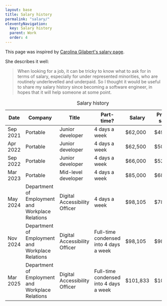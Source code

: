 ```yaml
---
layout: base
title: Salary history
permalink: "salary/"
eleventyNavigation:
  key: Salary history
  parent: Work
  order: 4
---
```


This page was inspired by [Carolina Gilabert's salary page](https://carol.gg/salary/).

She describes it well:

> When looking for a job, it can be tricky to know what to ask for in terms of salary, especially for under represented minorities, who are routinely underlevelled and underpaid. So I thought it would be useful to share my salary history since becoming a software engineer, in hopes that it will help someone at some point.

<div role="region"  aria-labelledby="salary-table" tabindex="0"  class="[ table-container ]">
	<table>
		<caption id="salary-table" class="[ h6 ]">Salary history</caption>
		<thead>
			<tr>
				<th>Date</th>
				<th>Company</th>
				<th>Title</th>
				<th>Part-time?</th>
				<th>Salary</th>
				<th>Pro rata salary</th>
			</tr>
		</thead>
		<tbody>
			<tr>
				<td><time datetime="2021-09">Sep 2021</time></td>
				<td>Portable</td>
				<td>Junior developer</td>
				<td>4 days a week</td>
				<td>$62,000</td>
				<td>$49,600</td>
			</tr>
			<tr>
				<td><time datetime="2022-04">Apr 2022</time></td>
				<td>Portable</td>
				<td>Junior developer</td>
				<td>4 days a week</td>
				<td>$62,500</td>
				<td>$50,000</td>
			</tr>
			<tr>
				<td><time datetime="2022-09">Sep 2022</time></td>
				<td>Portable</td>
				<td>Junior developer</td>
				<td>4 days a week</td>
				<td>$66,000</td>
				<td>$52,800</td>
			</tr>
			<tr>
				<td><time datetime="2023-03">Mar 2023</time></td>
				<td>Portable</td>
				<td>Mid-level developer</td>
				<td>4 days a week</td>
				<td>$85,000</td>
				<td>$68,000</td>
			</tr>
			<tr>
				<td><time datetime="2024-05">May 2024</time></td>
				<td>Department of Employment and Workplace Relations</td>
				<td>Digital Accessibility Officer</td>
				<td>4 days a week</td>
				<td>$98,105</td>
				<td>$78,484</td>
			</tr>
			<tr>
				<td><time datetime="2024-11">Nov 2024</time></td>
				<td>Department of Employment and Workplace Relations</td>
				<td>Digital Accessibility Officer</td>
				<td>Full-time condensed into 4 days a week</td>
				<td>$98,105</td>
				<td>$98,105</td>
			</tr>
			<tr>
				<td><time datetime="2024-03">Mar 2025</time></td>
				<td>Department of Employment and Workplace Relations</td>
				<td>Digital Accessibility Officer</td>
				<td>Full-time condensed into 4 days a week</td>
				<td>$101,833</td>
				<td>$101,833</td>
			</tr>
		</tbody>
	</table>
</div>
